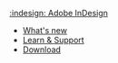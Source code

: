 [:indesign: Adobe InDesign](https://www.adobe.com/products/indesign.html)

- [What's new](https://helpx.adobe.com/indesign/using/whats-new.html)
- [Learn & Support](https://helpx.adobe.com/indesign.html)
- [Download](https://creativecloud.adobe.com/apps/all/indesign/installation/)